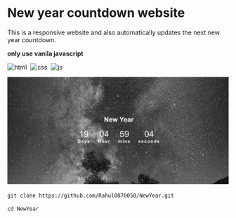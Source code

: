 # New year countdown website

This is a responsive website and also automatically updates the next new year countdown. 

**only use vanila javascript**

![html](https://img.shields.io/badge/HTML5-E34F26?style=for-the-badge&logo=html5&logoColor=white)&nbsp;
![css](https://img.shields.io/badge/CSS3-1572B6?style=for-the-badge&logo=css3&logoColor=white)&nbsp;
![js](https://img.shields.io/badge/JavaScript-323330?style=for-the-badge&logo=javascript&logoColor=F7DF1E)&nbsp;

![main image](public/images/main-image.png)

```git
git clone https://github.com/Rahul0070050/NewYear.git
```

```git
cd NewYear
```
